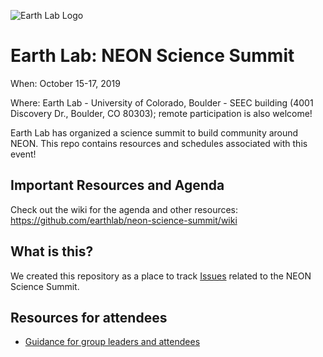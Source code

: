 ![Earth Lab Logo](https://www.earthdatascience.org/images/earth-lab-logo.png)
# Earth Lab: NEON Science Summit

When: October 15-17, 2019

Where: Earth Lab - University of Colorado, Boulder - SEEC building (4001 Discovery Dr., Boulder, CO 80303); remote participation is also welcome!

Earth Lab has organized a science summit to build community around NEON. This repo contains resources and schedules associated with this event!


## Important Resources and Agenda

Check out the wiki for the agenda and other resources:
https://github.com/earthlab/neon-science-summit/wiki


## What is this?

We created this repository as a place to track [Issues](https://github.com/earthlab/neon-science-summit/issues) related to the NEON Science Summit. 

## Resources for attendees

- [Guidance for group leaders and attendees](https://docs.google.com/document/d/1GriFmG9M8eIy9vVzSHzsqP8tPjGZ85326tKtOvWW_vI/edit?usp=sharing)

